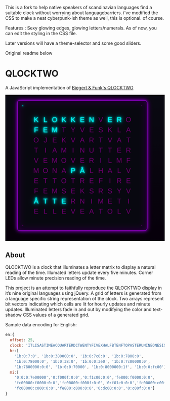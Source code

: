 This is a fork to help native speakers of scandinavian languages find a suitable clock without worrying about languagebarriers.
i've modified the CSS to make a neat cyberpunk-ish theme as well, this is optional. of course.

Features : Sexy glowing edges, glowing letters/numerals.
As of now, you can edit the styling in the CSS file.

Later versions will have a theme-selector and some good sliders.

Original readme below


QLOCKTWO
========

A JavaScript implementation of [Biegert &amp; Funk's QLOCKTWO](http://www.qlocktwo.com)

![Preview](/screenshots/preview.jpg)

About
-----

QLOCKTWO is a clock that illuminates a letter matrix to display a natural reading of the time. Illumated letters update every five minutes. Corner LEDs allow minute precision reading of the time.

This project is an attempt to faithfully reproduce the QLOCKTWO display in it’s nine original languages using jQuery. A grid of letters is generated from a language specific string representation of the clock. Two arrays represent bit vectors indicating which cells are lit for hourly updates and minute updates. Illuminated letters fade in and out by modifying the color and text-shadow CSS values of a generated grid.


Sample data encoding for English:

```javascript
en:{
  offset: 25,
  clock: 'ITLISASTIMEACQUARTERDCTWENTYFIVEXHALFBTENFTOPASTERUNINEONESIXTHREEFOURFIVETWOEIGHTELEVENSEVENTWELVETENSEoCLOCK',
  hr:[
    '1b:0:7:0', '1b:0:380000:0', '1b:0:7c0:0', '1b:0:7800:0',
    '1b:0:78000:0', '1b:0:38:0', '1b:0:0:3e0', '1b:0:7c00000:0',
    '1b:7800000:0:0', '1b:0:0:70000', '1b:0:8000000:1f', '1b:0:0:fc00'],
  mi:[
    '0:0:0:7e00000','0:f000f:0:0','0:f1c00:0:0','fe800:f0000:0:0',
    'fc00000:f0000:0:0','fc00000:f000f:0:0','0:f01e0:0:0','fc00000:c00f:0:0',
    'fc00000:c000:0:0','fe800:c000:0:0','0:dc00:0:0','0:c00f:0:0']
}
```
